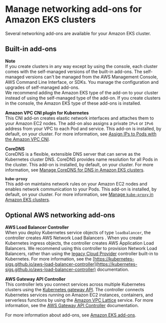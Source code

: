 # Manage networking add\-ons for Amazon EKS clusters<a name="eks-networking-add-ons"></a>

Several networking add\-ons are available for your Amazon EKS cluster\.

## Built\-in add\-ons<a name="eks-networking-add-ons-built-in"></a>

**Note**  
If you create clusters in any way except by using the console, each cluster comes with the self\-managed versions of the built\-in add\-ons\. The self\-managed versions can't be managed from the AWS Management Console, AWS Command Line Interface, or SDKs\. You manage the configuration and upgrades of self\-managed add\-ons\.  
We recommend adding the Amazon EKS type of the add\-on to your cluster instead of using the self\-managed type of the add\-on\. If you create clusters in the console, the Amazon EKS type of these add\-ons is installed\.

**Amazon VPC CNI plugin for Kubernetes**  
This CNI add\-on creates elastic network interfaces and attaches them to your Amazon EC2 nodes\. The add\-on also assigns a private `IPv4` or `IPv6` address from your VPC to each Pod and service\. This add\-on is installed, by default, on your cluster\. For more information, see [Assign IPs to Pods with the Amazon VPC CNI](managing-vpc-cni.md)\.

**CoreDNS**  
CoreDNS is a flexible, extensible DNS server that can serve as the Kubernetes cluster DNS\. CoreDNS provides name resolution for all Pods in the cluster\. This add\-on is installed, by default, on your cluster\. For more information, see [Manage CoreDNS for DNS in Amazon EKS clusters](managing-coredns.md)\.

**`kube-proxy`**  
This add\-on maintains network rules on your Amazon EC2 nodes and enables network communication to your Pods\. This add\-on is installed, by default, on your cluster\. For more information, see [Manage `kube-proxy` in Amazon EKS clusters](managing-kube-proxy.md)\.

## Optional AWS networking add\-ons<a name="eks-networking-add-ons-optional"></a>

**AWS Load Balancer Controller**  
When you deploy Kubernetes service objects of type `loadbalancer`, the controller creates AWS Network Load Balancers \. When you create Kubernetes ingress objects, the controller creates AWS Application Load Balancers\. We recommend using this controller to provision Network Load Balancers, rather than using the [legacy Cloud Provider](https://kubernetes-sigs.github.io/aws-load-balancer-controller/v2.7/guide/service/annotations/#legacy-cloud-provider) controller built\-in to Kubernetes\. For more information, see the [https://kubernetes-sigs.github.io/aws-load-balancer-controller](https://kubernetes-sigs.github.io/aws-load-balancer-controller) documentation\.

**AWS Gateway API Controller**  
This controller lets you connect services across multiple Kubernetes clusters using the [Kubernetes gateway API](https://gateway-api.sigs.k8s.io/)\. The controller connects Kubernetes services running on Amazon EC2 instances, containers, and serverless functions by using the [Amazon VPC Lattice](https://docs.aws.amazon.com/vpc-lattice/latest/ug/what-is-vpc-service-network.html) service\. For more information, see the [AWS Gateway API Controller](https://www.gateway-api-controller.eks.aws.dev/) documentation\.

For more information about add\-ons, see [Amazon EKS add\-ons](eks-add-ons.md)\.